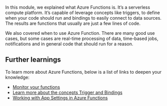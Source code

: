 In this module, we explained what Azure Functions is. It’s a serverless compute platform. It’s capable of leverage concepts like triggers, to define when your code should run and bindings to easily connect to data sources. The results are functions that usually are just a few lines of code.

We also covered when to use Azure Function. There are many good use cases, but some cases are real-time processing of data, time-based jobs, notifications and in general code that should run for a reason.

## Further learnings

To learn more about Azure Functions, below is a list of links to deepen your knowledge:

- [Monitor your functions](/azure/azure-functions/functions-monitoring)
- [Learn more about the concepts Trigger and Bindings](/azure/azure-functions/functions-triggers-bindings)
- [Working with App Settings in Azure Functions](/azure/azure-functions/functions-how-to-use-azure-function-app-settings)

